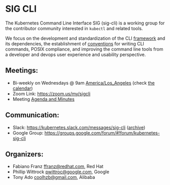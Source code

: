 # SIG CLI

The Kubernetes Command Line Interface SIG (sig-cli) is a working group for the contributor community interested in `kubectl` and related tools.

We focus on the development and standardization of the CLI [framework](https://github.com/kubernetes/kubernetes/tree/master/pkg/kubectl) and its dependencies, the establishment of [conventions](https://github.com/kubernetes/kubernetes/blob/master/docs/devel/kubectl-conventions.md) for writing CLI commands, POSIX compliance, and improving the command line tools from a developer and devops user experience and usability perspective.

## Meetings:
* Bi-weekly on Wednesdays @ 9am [America/Los_Angeles](http://time.is/Los_Angeles) (check [the calendar](https://calendar.google.com/calendar/embed?src=cgnt364vd8s86hr2phapfjc6uk%40group.calendar.google.com&ctz=America/Los_Angeles))
* Zoom Link: <https://zoom.us/my/sigcli>
* Meeting [Agenda and Minutes](https://docs.google.com/document/d/1r0YElcXt6G5mOWxwZiXgGu_X6he3F--wKwg-9UBc29I/edit?usp=sharing)

## Communication:
* Slack: <https://kubernetes.slack.com/messages/sig-cli> ([archive](http://kubernetes.slackarchive.io/sig-cli))
* Google Group: <https://groups.google.com/forum/#!forum/kubernetes-sig-cli>

## Organizers:
* Fabiano Franz <ffranz@redhat.com>, Red Hat
* Phillip Wittrock <pwittroc@google.com>, Google
* Tony Ado <coolhzb@gmail.com>, Alibaba